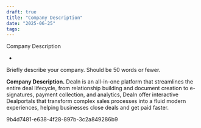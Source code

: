 ```yaml
---
draft: true
title: "Company Description"
date: "2025-06-25"
tags: 
---
```

Company Description

*

Briefly describe your company. Should be 50 words or fewer.


**Company Description.** Dealn is an all-in-one platform that streamlines the entire deal lifecycle, from relationship building and document creation to e-signatures, payment collection, and analytics, Dealn offer interactive Dealportals that transform complex sales processes into a fluid modern experiences, helping businesses close deals and get paid faster.


9b4d7481-e638-4f28-897b-3c2a849286b9